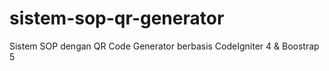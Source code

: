 # sistem-sop-qr-generator
Sistem SOP dengan QR Code Generator berbasis CodeIgniter 4 &amp; Boostrap 5
